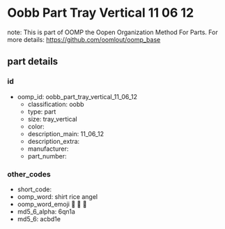 # Oobb Part Tray Vertical 11 06 12  

note: This is part of OOMP the Oopen Organization Method For Parts. For more details: https://github.com/oomlout/oomp_base

##  part details





### id
* oomp_id: oobb_part_tray_vertical_11_06_12
  * classification: oobb
  * type: part
  * size: tray_vertical
  * color: 
  * description_main: 11_06_12
  * description_extra: 
  * manufacturer: 
  * part_number: 

### other_codes
* short_code: 
* oomp_word: shirt rice angel
* oomp_word_emoji :shirt: :rice: :angel:
* md5_6_alpha: 6qn1a
* md5_6: acbd1e